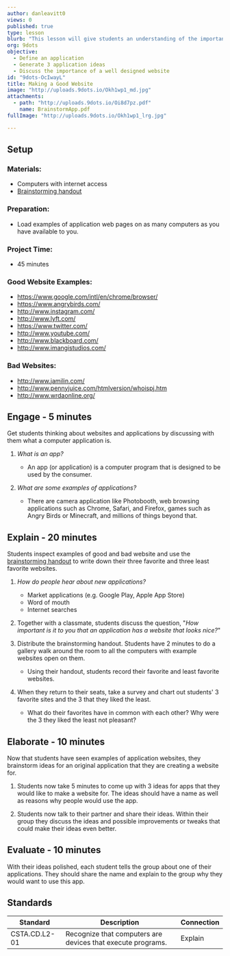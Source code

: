 ```yaml
---
author: danleavitt0
views: 0
published: true
type: lesson
blurb: "This lesson will give students an understanding of the importance of a well designed #website to attract an audience. Students do a gallery walk to look at various websites. Students analyze the websites and discuss what makes a good website. Students demonstrate learning by developing ideas for their own website."
org: 9dots
objective: 
  - Define an application
  - Generate 3 application ideas
  - Discuss the importance of a well designed website
id: "9dots-OcIwayL"
title: Making a Good Website
image: "http://uploads.9dots.io/Okh1wp1_md.jpg"
attachments: 
  - path: "http://uploads.9dots.io/Oi8d7pz.pdf"
    name: BrainstormApp.pdf
fullImage: "http://uploads.9dots.io/Okh1wp1_lrg.jpg"

---
```


## Setup

### Materials:

- Computers with internet access
- [Brainstorming handout](http://uploads.9dots.io/Oi8d7pz.pdf)

### Preparation:

- Load examples of application web pages on as many computers as you have available to you.

### Project Time: 

- 45 minutes

### Good Website Examples:
- https://www.google.com/intl/en/chrome/browser/
- https://www.angrybirds.com/
- http://www.instagram.com/
- http://www.lyft.com/
- https://www.twitter.com/
- http://www.youtube.com/
- http://www.blackboard.com/
- http://www.imangistudios.com/

### Bad Websites:
- http://www.jamilin.com/
- http://www.pennyjuice.com/htmlversion/whoispj.htm
- http://www.wrdaonline.org/

## Engage - 5 minutes
Get students thinking about websites and applications by discussing with them what a computer application is. 

1. _What is an app?_
	- An app (or application) is a computer program that is designed to be used by the consumer.

2. _What are some examples of applications?_
	- There are camera application like Photobooth, web browsing applications such as Chrome, Safari, and Firefox, games such as Angry Birds or Minecraft, and millions of things beyond that.

## Explain - 20 minutes
Students inspect examples of good and bad website and use the  [brainstorming handout](http://uploads.9dots.io/Oi8d7pz.pdf) to write down their three favorite and three least favorite websites.

1. _How do people hear about new applications?_
	- Market applications (e.g. Google Play, Apple App Store)
    - Word of mouth
    - Internet searches

2. Together with a classmate, students discuss the question, "_How important is it to you that an application has a website that looks nice?_"

3. Distribute the brainstorming handout.  Students have 2 minutes to do a gallery walk around the room to all the computers with example websites open on them. 
	- Using their handout, students record their favorite and least favorite websites.  

4. When they return to their seats, take a survey and chart out students' 3 favorite sites and the 3 that they liked the least.  
    - What do their favorites have in common with each other? Why were the 3 they liked the least not pleasant?

## Elaborate - 10 minutes
Now that students have seen examples of application websites, they brainstorm ideas for an original application that they are creating a website for. 

1. Students now take 5 minutes to come up with 3 ideas for apps that they would like to make a website for. The ideas should have a name as well as reasons why people would use the app.

2. Students now talk to their partner and share their ideas.  Within their group they discuss the ideas and possible improvements or tweaks that could make their ideas even better.

## Evaluate - 10 minutes
With their ideas polished, each student tells the group about one of their applications.  They should share the name and explain to the group why they would want to use this app.

## Standards

Standard | Description | Connection
--- | --- | ---
CSTA.CD.L2-01 | Recognize that computers are devices that execute programs. | Explain

